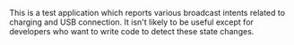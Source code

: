 This is a test application which reports various broadcast intents related to charging and USB connection. It isn't likely to be useful except for developers who want to write code to detect these state changes.